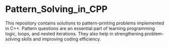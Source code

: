 # Pattern_Solving_in_CPP
This repository contains solutions to pattern-printing problems implemented in C++.
Pattern questions are an essential part of learning programming logic, loops, and nested iterations.
They also help in strengthening problem-solving skills and improving coding efficiency.
